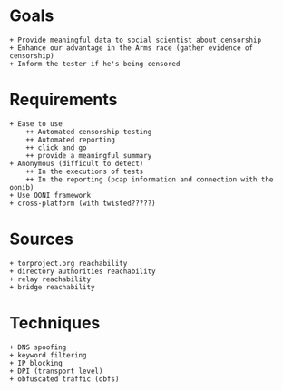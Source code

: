 # Goals
    + Provide meaningful data to social scientist about censorship
    + Enhance our advantage in the Arms race (gather evidence of censorship)
    + Inform the tester if he's being censored

# Requirements
    + Ease to use
        ++ Automated censorship testing
        ++ Automated reporting
        ++ click and go
        ++ provide a meaningful summary
    + Anonymous (difficult to detect)
        ++ In the executions of tests
        ++ In the reporting (pcap information and connection with the oonib)
    + Use OONI framework
    + cross-platform (with twisted?????)

# Sources
    + torproject.org reachability
    + directory authorities reachability
    + relay reachability
    + bridge reachability

# Techniques
    + DNS spoofing
    + keyword filtering
    + IP blocking
    + DPI (transport level)
    + obfuscated traffic (obfs)

